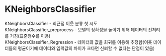 # KNeighborsClassifier
KNeighborsClassifier - 최근접 이웃 분류 첫 시도<br>
KNeighborsClassifier_preprocess - 모델의 정확성을 높이기 위해 데이터의 전처리를 거침(표준점수를 이용)<br>
KNeighborsClassifier_Regression - 데이터의 값을 회귀를 이용해 추정함(이웃 데이터들의 평균이기에 데이터와 입력값의 차이가 크다면 신뢰할 수 없다는 단점이 있음)<br>